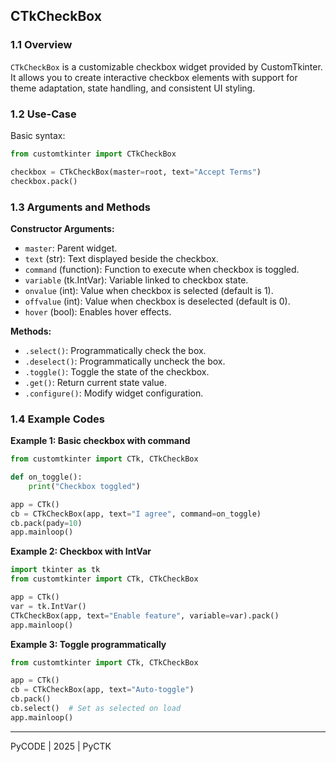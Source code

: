 ## CTkCheckBox

### 1.1 Overview

`CTkCheckBox` is a customizable checkbox widget provided by CustomTkinter. It allows you to create interactive checkbox elements with support for theme adaptation, state handling, and consistent UI styling.

### 1.2 Use-Case

Basic syntax:

```python
from customtkinter import CTkCheckBox

checkbox = CTkCheckBox(master=root, text="Accept Terms")
checkbox.pack()
```

### 1.3 Arguments and Methods

**Constructor Arguments:**

* `master`: Parent widget.
* `text` (str): Text displayed beside the checkbox.
* `command` (function): Function to execute when checkbox is toggled.
* `variable` (tk.IntVar): Variable linked to checkbox state.
* `onvalue` (int): Value when checkbox is selected (default is 1).
* `offvalue` (int): Value when checkbox is deselected (default is 0).
* `hover` (bool): Enables hover effects.

**Methods:**

* `.select()`: Programmatically check the box.
* `.deselect()`: Programmatically uncheck the box.
* `.toggle()`: Toggle the state of the checkbox.
* `.get()`: Return current state value.
* `.configure()`: Modify widget configuration.

### 1.4 Example Codes

**Example 1: Basic checkbox with command**

```python
from customtkinter import CTk, CTkCheckBox

def on_toggle():
    print("Checkbox toggled")

app = CTk()
cb = CTkCheckBox(app, text="I agree", command=on_toggle)
cb.pack(pady=10)
app.mainloop()
```

**Example 2: Checkbox with IntVar**

```python
import tkinter as tk
from customtkinter import CTk, CTkCheckBox

app = CTk()
var = tk.IntVar()
CTkCheckBox(app, text="Enable feature", variable=var).pack()
app.mainloop()
```

**Example 3: Toggle programmatically**

```python
from customtkinter import CTk, CTkCheckBox

app = CTk()
cb = CTkCheckBox(app, text="Auto-toggle")
cb.pack()
cb.select()  # Set as selected on load
app.mainloop()
```
---

PyCODE | 2025 | PyCTK